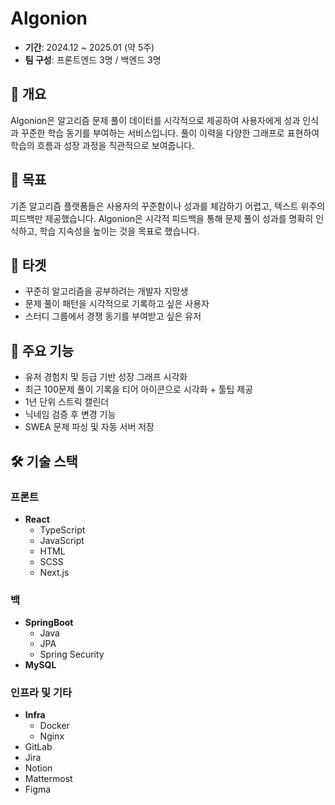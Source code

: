 # Algonion

- **기간**: 2024.12 ~ 2025.01 (약 5주)  
- **팀 구성**: 프론트엔드 3명 / 백엔드 3명

## 📌 개요
Algonion은 알고리즘 문제 풀이 데이터를 시각적으로 제공하여 사용자에게 성과 인식과 꾸준한 학습 동기를 부여하는 서비스입니다. 풀이 이력을 다양한 그래프로 표현하여 학습의 흐름과 성장 과정을 직관적으로 보여줍니다.

## 🎯 목표
기존 알고리즘 플랫폼들은 사용자의 꾸준함이나 성과를 체감하기 어렵고, 텍스트 위주의 피드백만 제공했습니다. Algonion은 시각적 피드백을 통해 문제 풀이 성과를 명확히 인식하고, 학습 지속성을 높이는 것을 목표로 했습니다.

## 🎯 타겟
- 꾸준히 알고리즘을 공부하려는 개발자 지망생
- 문제 풀이 패턴을 시각적으로 기록하고 싶은 사용자
- 스터디 그룹에서 경쟁 동기를 부여받고 싶은 유저

## 🧩 주요 기능
- 유저 경험치 및 등급 기반 성장 그래프 시각화
- 최근 100문제 풀이 기록을 티어 아이콘으로 시각화 + 툴팁 제공
- 1년 단위 스트릭 캘린더
- 닉네임 검증 후 변경 기능
- SWEA 문제 파싱 및 자동 서버 저장

## 🛠 기술 스택
### 프론트
- **React**
  - TypeScript
  - JavaScript
  - HTML
  - SCSS
  - Next.js

### 백
- **SpringBoot**
  - Java
  - JPA
  - Spring Security
- **MySQL**

### 인프라 및 기타
- **Infra**
  - Docker
  - Nginx
- GitLab
- Jira
- Notion
- Mattermost
- Figma